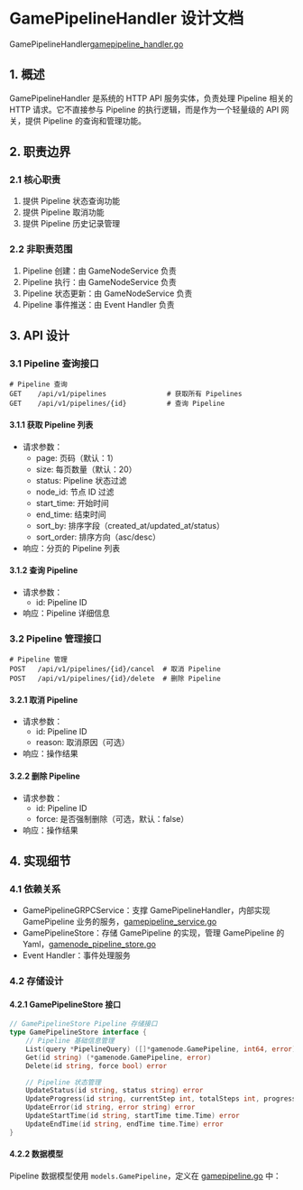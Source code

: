 # GamePipelineHandler 设计文档

GamePipelineHandler[gamepipeline_handler.go](../../internal/api/gamepipeline_handler.go)

## 1. 概述

GamePipelineHandler 是系统的 HTTP API 服务实体，负责处理 Pipeline 相关的 HTTP 请求。它不直接参与 Pipeline 的执行逻辑，而是作为一个轻量级的 API 网关，提供 Pipeline 的查询和管理功能。

## 2. 职责边界

### 2.1 核心职责

1. 提供 Pipeline 状态查询功能
2. 提供 Pipeline 取消功能
3. 提供 Pipeline 历史记录管理

### 2.2 非职责范围

1. Pipeline 创建：由 GameNodeService 负责
2. Pipeline 执行：由 GameNodeService 负责
3. Pipeline 状态更新：由 GameNodeService 负责
4. Pipeline 事件推送：由 Event Handler 负责

## 3. API 设计

### 3.1 Pipeline 查询接口

```http
# Pipeline 查询
GET    /api/v1/pipelines               # 获取所有 Pipelines
GET    /api/v1/pipelines/{id}          # 查询 Pipeline
```

#### 3.1.1 获取 Pipeline 列表

- 请求参数：
  - page: 页码（默认：1）
  - size: 每页数量（默认：20）
  - status: Pipeline 状态过滤
  - node_id: 节点 ID 过滤
  - start_time: 开始时间
  - end_time: 结束时间
  - sort_by: 排序字段（created_at/updated_at/status）
  - sort_order: 排序方向（asc/desc）
- 响应：分页的 Pipeline 列表

#### 3.1.2 查询 Pipeline

- 请求参数：
  - id: Pipeline ID
- 响应：Pipeline 详细信息

### 3.2 Pipeline 管理接口

```http
# Pipeline 管理
POST   /api/v1/pipelines/{id}/cancel  # 取消 Pipeline
POST   /api/v1/pipelines/{id}/delete  # 删除 Pipeline
```

#### 3.2.1 取消 Pipeline

- 请求参数：
  - id: Pipeline ID
  - reason: 取消原因（可选）
- 响应：操作结果

#### 3.2.2 删除 Pipeline

- 请求参数：
  - id: Pipeline ID
  - force: 是否强制删除（可选，默认：false）
- 响应：操作结果

## 4. 实现细节

### 4.1 依赖关系

- GamePipelineGRPCService：支撑 GamePipelineHandler，内部实现 GamePipeline 业务的服务，[gamepipeline_service.go](../../internal/service/gamepipeline_service.go)
- GamePipelineStore：存储 GamePipeline 的实现，管理 GamePipeline 的 Yaml，[gamenode_pipeline_store.go](../../internal/store/gamenode_pipeline_store.go)
- Event Handler：事件处理服务

### 4.2 存储设计

#### 4.2.1 GamePipelineStore 接口

```go
// GamePipelineStore Pipeline 存储接口
type GamePipelineStore interface {
    // Pipeline 基础信息管理
    List(query *PipelineQuery) ([]*gamenode.GamePipeline, int64, error)
    Get(id string) (*gamenode.GamePipeline, error)
    Delete(id string, force bool) error

    // Pipeline 状态管理
    UpdateStatus(id string, status string) error
    UpdateProgress(id string, currentStep int, totalSteps int, progress float64) error
    UpdateError(id string, error string) error
    UpdateStartTime(id string, startTime time.Time) error
    UpdateEndTime(id string, endTime time.Time) error
}
```

#### 4.2.2 数据模型

Pipeline 数据模型使用 `models.GamePipeline`，定义在 [gamepipeline.go](../../internal/models/gamepipeline.go) 中：
